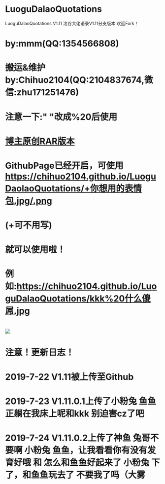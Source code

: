 # LuoguDalaoQuotations
LuoguDalaoQuotations V1.11 洛谷大佬语录V1.11分支版本 欢迎Fork！
# by:mmm(QQ:1354566808)
# 搬运&维护by:Chihuo2104(QQ:2104837674,微信:zhu171251476)
# 注意一下:" "改成%20后使用
# [博主原创RAR版本](https://github.com/bigdaddy8099/luogu)
# GithubPage已经开启，可使用 https://chihuo2104.github.io/LuoguDaolaoQuotations/+你想用的表情包.jpg/.png
# (+可不用写)
# 就可以使用啦！
# 例如:https://chihuo2104.github.io/LuoguDalaoQuotations/kkk%20什么傻屌.jpg
# ![](https://chihuo2104.github.io/LuoguDalaoQuotations/kkk%20什么傻屌.jpg)
# 注意！更新日志！
# 2019-7-22 V1.11被上传至Github
# 2019-7-23 V1.11.0.1上传了小粉兔 鱼鱼正躺在我床上呢和kkk 别迫害cz了吧
# 2019-7-24 V1.11.0.2上传了神鱼 兔哥不要啊 小粉兔 鱼鱼，让我看看你有没有发育好哦 和 怎么和鱼鱼好起来了 小粉兔 下了，和鱼鱼玩去了 不要我了吗（大雾
